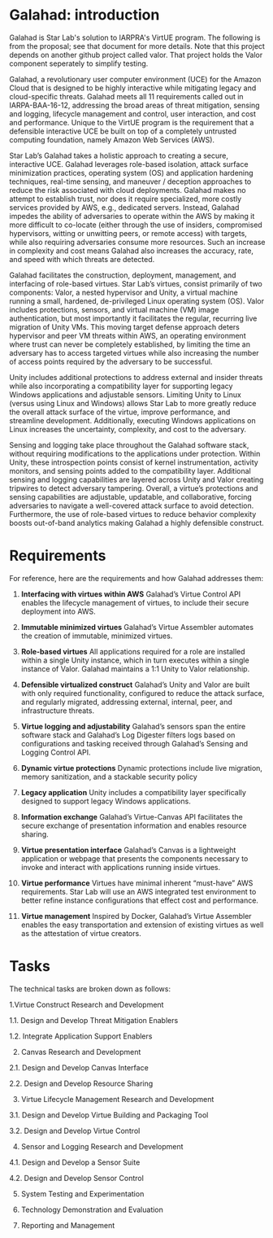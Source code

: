 # Galahad: introduction

Galahad is Star Lab's solution to IARPRA's VirtUE program. The
following is from the proposal; see that document for more
details. Note that this project depends on another github project
called valor. That project holds the Valor component seperately to
simplify testing.

Galahad, a revolutionary user computer environment (UCE) for the
Amazon Cloud that is designed to be highly interactive while
mitigating legacy and cloud-specific threats. Galahad meets all 11
requirements called out in IARPA-BAA-16-12, addressing the broad areas
of threat mitigation, sensing and logging, lifecycle management and
control, user interaction, and cost and performance.  Unique to the
VirtUE program is the requirement that a defensible interactive UCE be
built on top of a completely untrusted computing foundation, namely
Amazon Web Services (AWS).


Star Lab’s Galahad takes a holistic approach to creating a secure,
interactive UCE. Galahad leverages role-based isolation, attack
surface minimization practices, operating system (OS) and application
hardening techniques, real-time sensing, and maneuver / deception
approaches to reduce the risk associated with cloud
deployments. Galahad makes no attempt to establish trust, nor does it
require specialized, more costly services provided by AWS, e.g.,
dedicated servers.  Instead, Galahad impedes the ability of
adversaries to operate within the AWS by making it more difficult to
co-locate (either through the use of insiders, compromised
hypervisors, witting or unwitting peers, or remote access) with
targets, while also requiring adversaries consume more resources. Such
an increase in complexity and cost means Galahad also increases the
accuracy, rate, and speed with which threats are detected.


Galahad facilitates the construction, deployment, management, and
interfacing of role-based virtues. Star Lab’s virtues, consist
primarily of two components: Valor, a nested hypervisor and Unity, a
virtual machine running a small, hardened, de-privileged Linux
operating system (OS). Valor includes protections, sensors, and
virtual machine (VM) image authentication, but most importantly it
facilitates the regular, recurring live migration of Unity VMs. This
moving target defense approach deters hypervisor and peer VM threats
within AWS, an operating environment where trust can never be
completely established, by limiting the time an adversary has to
access targeted virtues while also increasing the number of access
points required by the adversary to be successful.

Unity includes additional protections to address external and insider
threats while also incorporating a compatibility layer for supporting
legacy Windows applications and adjustable sensors. Limiting Unity to
Linux (versus using Linux and Windows) allows Star Lab to more greatly
reduce the overall attack surface of the virtue, improve performance,
and streamline development. Additionally, executing Windows
applications on Linux increases the uncertainty, complexity, and cost
to the adversary.

Sensing and logging take place throughout the Galahad software stack,
without requiring modifications to the applications under
protection. Within Unity, these introspection points consist of kernel
instrumentation, activity monitors, and sensing points added to the
compatibility layer. Additional sensing and logging capabilities are
layered across Unity and Valor creating tripwires to detect adversary
tampering. Overall, a virtue’s protections and sensing capabilities
are adjustable, updatable, and collaborative, forcing adversaries to
navigate a well-covered attack surface to avoid
detection. Furthermore, the use of role-based virtues to reduce
behavior complexity boosts out-of-band analytics making Galahad a
highly defensible construct.


# Requirements

For reference, here are the requirements and how Galahad addresses
them:

1. **Interfacing with virtues within AWS** Galahad’s Virtue
Control API enables the lifecycle management of virtues, to include
their secure deployment into AWS.

2. **Immutable minimized virtues** Galahad’s Virtue Assembler
automates the creation of immutable, minimized virtues.

3. **Role-based virtues** All applications required for a role are
installed within a single Unity instance, which in turn executes
within a single instance of Valor.  Galahad maintains a 1:1 Unity to
Valor relationship.

4. **Defensible virtualized construct** Galahad’s Unity and Valor are
built with only required functionality, configured to reduce the
attack surface, and regularly migrated, addressing external, internal,
peer, and infrastructure threats.

5. **Virtue logging and adjustability** Galahad’s sensors span the
entire software stack and Galahad’s Log Digester filters logs based on
configurations and tasking received through Galahad’s Sensing and
Logging Control API.

6. **Dynamic virtue protections** Dynamic protections include live
migration, memory sanitization, and a stackable security policy

7. **Legacy application** Unity includes a compatibility layer
specifically designed to support legacy Windows applications.

8. **Information exchange** Galahad’s Virtue-Canvas API facilitates
the secure exchange of presentation information and enables resource
sharing.

9. **Virtue presentation interface** Galahad’s Canvas is a lightweight
application or webpage that presents the components necessary to
invoke and interact with applications running inside virtues.

10. **Virtue performance** Virtues have minimal inherent “must-have”
AWS requirements. Star Lab will use an AWS integrated test environment
to better refine instance configurations that effect cost and
performance.

11. **Virtue management** Inspired by Docker, Galahad’s Virtue
Assembler enables the easy transportation and extension of existing
virtues as well as the attestation of virtue creators.


# Tasks

The technical tasks are broken down as follows:

1.Virtue Construct Research and Development

1.1. Design and Develop Threat Mitigation Enablers

1.2. Integrate Application Support Enablers

2. Canvas Research and Development

2.1. Design and Develop Canvas Interface

2.2. Design and Develop Resource Sharing

3. Virtue Lifecycle Management Research and Development

3.1. Design and Develop Virtue Building and Packaging Tool

3.2. Design and Develop Virtue Control

4. Sensor and Logging Research and Development

4.1. Design and Develop a Sensor Suite

4.2. Design and Develop Sensor Control

5. System Testing and Experimentation

6. Technology Demonstration and Evaluation

7. Reporting and Management

